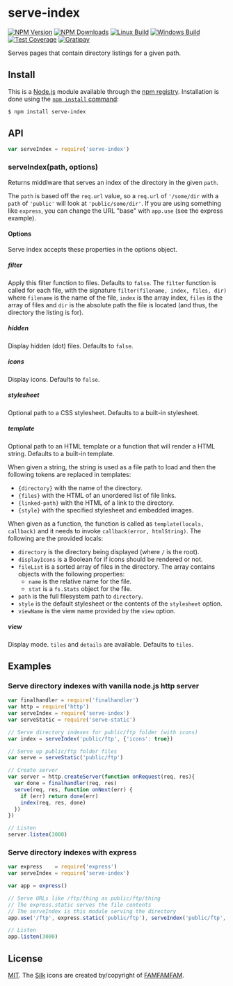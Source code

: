 # serve-index

[![NPM Version][npm-image]][npm-url]
[![NPM Downloads][downloads-image]][downloads-url]
[![Linux Build][travis-image]][travis-url]
[![Windows Build][appveyor-image]][appveyor-url]
[![Test Coverage][coveralls-image]][coveralls-url]
[![Gratipay][gratipay-image]][gratipay-url]

Serves pages that contain directory listings for a given path.

## Install

This is a [Node.js](https://nodejs.org/en/) module available through the
[npm registry](https://www.npmjs.com/). Installation is done using the
[`npm install` command](https://docs.npmjs.com/getting-started/installing-npm-packages-locally):

```sh
$ npm install serve-index
```

## API

```js
var serveIndex = require('serve-index')
```

### serveIndex(path, options)

Returns middlware that serves an index of the directory in the given `path`.

The `path` is based off the `req.url` value, so a `req.url` of `'/some/dir`
with a `path` of `'public'` will look at `'public/some/dir'`. If you are using something like `express`, you can change
the URL "base" with `app.use` (see the express example).

#### Options

Serve index accepts these properties in the options object.

##### filter

Apply this filter function to files. Defaults to `false`. The `filter` function is called for each file, with the
signature `filter(filename, index, files, dir)`
where `filename` is the name of the file, `index` is the array index, `files` is the array of files and `dir` is the
absolute path the file is located (and thus, the directory the listing is for).

##### hidden

Display hidden (dot) files. Defaults to `false`.

##### icons

Display icons. Defaults to `false`.

##### stylesheet

Optional path to a CSS stylesheet. Defaults to a built-in stylesheet.

##### template

Optional path to an HTML template or a function that will render a HTML string. Defaults to a built-in template.

When given a string, the string is used as a file path to load and then the following tokens are replaced in templates:

* `{directory}` with the name of the directory.
* `{files}` with the HTML of an unordered list of file links.
* `{linked-path}` with the HTML of a link to the directory.
* `{style}` with the specified stylesheet and embedded images.

When given as a function, the function is called as `template(locals, callback)`
and it needs to invoke `callback(error, htmlString)`. The following are the provided locals:

* `directory` is the directory being displayed (where `/` is the root).
* `displayIcons` is a Boolean for if icons should be rendered or not.
* `fileList` is a sorted array of files in the directory. The array contains objects with the following properties:
    - `name` is the relative name for the file.
    - `stat` is a `fs.Stats` object for the file.
* `path` is the full filesystem path to `directory`.
* `style` is the default stylesheet or the contents of the `stylesheet` option.
* `viewName` is the view name provided by the `view` option.

##### view

Display mode. `tiles` and `details` are available. Defaults to `tiles`.

## Examples

### Serve directory indexes with vanilla node.js http server

```js
var finalhandler = require('finalhandler')
var http = require('http')
var serveIndex = require('serve-index')
var serveStatic = require('serve-static')

// Serve directory indexes for public/ftp folder (with icons)
var index = serveIndex('public/ftp', {'icons': true})

// Serve up public/ftp folder files
var serve = serveStatic('public/ftp')

// Create server
var server = http.createServer(function onRequest(req, res){
  var done = finalhandler(req, res)
  serve(req, res, function onNext(err) {
    if (err) return done(err)
    index(req, res, done)
  })
})

// Listen
server.listen(3000)
```

### Serve directory indexes with express

```js
var express    = require('express')
var serveIndex = require('serve-index')

var app = express()

// Serve URLs like /ftp/thing as public/ftp/thing
// The express.static serves the file contents
// The serveIndex is this module serving the directory
app.use('/ftp', express.static('public/ftp'), serveIndex('public/ftp', {'icons': true}))

// Listen
app.listen(3000)
```

## License

[MIT](LICENSE). The [Silk](http://www.famfamfam.com/lab/icons/silk/) icons are created by/copyright
of [FAMFAMFAM](http://www.famfamfam.com/).

[npm-image]: https://img.shields.io/npm/v/serve-index.svg

[npm-url]: https://npmjs.org/package/serve-index

[travis-image]: https://img.shields.io/travis/expressjs/serve-index/master.svg?label=linux

[travis-url]: https://travis-ci.org/expressjs/serve-index

[appveyor-image]: https://img.shields.io/appveyor/ci/dougwilson/serve-index/master.svg?label=windows

[appveyor-url]: https://ci.appveyor.com/project/dougwilson/serve-index

[coveralls-image]: https://img.shields.io/coveralls/expressjs/serve-index/master.svg

[coveralls-url]: https://coveralls.io/r/expressjs/serve-index?branch=master

[downloads-image]: https://img.shields.io/npm/dm/serve-index.svg

[downloads-url]: https://npmjs.org/package/serve-index

[gratipay-image]: https://img.shields.io/gratipay/dougwilson.svg

[gratipay-url]: https://www.gratipay.com/dougwilson/

